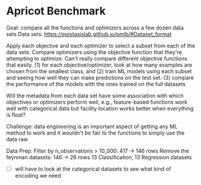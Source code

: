 # Apricot Benchmark

Goal: compare all the functions and optimizers across a few dozen data sets
Data sets: https://epistasislab.github.io/pmlb/#Dataset_format

Apply each objective and each optimizer to select a subset from each of the data sets. 
Compare optimizers using the objective function that they're attempting to optimize.
Can't really compare different objective functions that easily. 
    (1) for each objective/optimizer, look at how many examples are chosen from the smallest class, and 
    (2) train ML models using each subset and seeing how well they can make predictions on the test set.
    (3) compare the performance of the models with the ones trained on the full datasets 

Will the metadata from each data set have some association with which objectives or optimizers perform well, e.g., feature-based functions work well with categorical data but facility location works better when everything is float?

Challenge: data engineering is an important aspect of getting any ML method to work and it wouldn't be fair to the functions to simply use the data raw

Data Prep:
Filter by n_observations > 10_000: 417 -> 146 rows
Remove the feynman datasets: 146 -> 26 rows
13 Classification, 13 Regression datasets
- [ ] will have to look at the categorical datasets to see what kind of encoding we need
